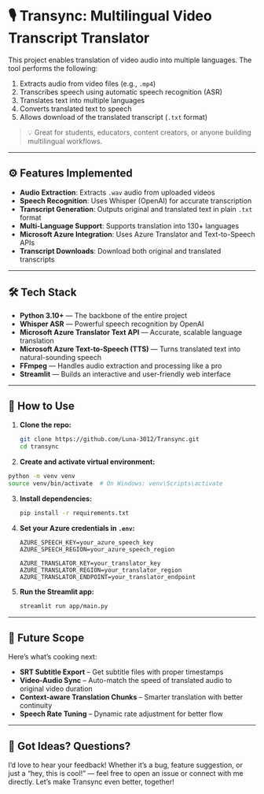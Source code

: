 # 🎙️ Transync: Multilingual Video Transcript Translator

This project enables translation of video audio into multiple languages. The tool performs the following:

1. Extracts audio from video files (e.g., `.mp4`)
2. Transcribes speech using automatic speech recognition (ASR)
3. Translates text into multiple languages
4. Converts translated text to speech
5. Allows download of the translated transcript (`.txt` format)

> 💡 Great for students, educators, content creators, or anyone building multilingual workflows.

---

## ⚙️ Features Implemented

- **Audio Extraction**: Extracts `.wav` audio from uploaded videos
- **Speech Recognition**: Uses Whisper (OpenAI) for accurate transcription
- **Transcript Generation**: Outputs original and translated text in plain `.txt` format
- **Multi-Language Support**: Supports translation into 130+ languages
- **Microsoft Azure Integration**: Uses Azure Translator and Text-to-Speech APIs
- **Transcript Downloads**: Download both original and translated transcripts

---

## 🛠️ Tech Stack

- **Python 3.10+** — The backbone of the entire project
- **Whisper ASR** — Powerful speech recognition by OpenAI
- **Microsoft Azure Translator Text API** — Accurate, scalable language translation
- **Microsoft Azure Text-to-Speech (TTS)** — Turns translated text into natural-sounding speech
- **FFmpeg** — Handles audio extraction and processing like a pro
- **Streamlit** — Builds an interactive and user-friendly web interface

---

## 🚀 How to Use

1. **Clone the repo:**
   ```bash
   git clone https://github.com/Luna-3012/Transync.git
   cd transync
   ```
   
2. **Create and activate virtual environment:**
```bash
python -m venv venv
source venv/bin/activate  # On Windows: venv\Scripts\activate
```

3. **Install dependencies:**
   ```bash
   pip install -r requirements.txt
   ```

4. **Set your Azure credentials in `.env`:**
   ```env
   AZURE_SPEECH_KEY=your_azure_speech_key
   AZURE_SPEECH_REGION=your_azure_speech_region

   AZURE_TRANSLATOR_KEY=your_translator_key
   AZURE_TRANSLATOR_REGION=your_translator_region
   AZURE_TRANSLATOR_ENDPOINT=your_translator_endpoint
   ```

5. **Run the Streamlit app:**
   ```bash
   streamlit run app/main.py
   ```

---

## 🔮 Future Scope
Here’s what’s cooking next:

- **SRT Subtitle Export** – Get subtitle files with proper timestamps
- **Video-Audio Sync** – Auto-match the speed of translated audio to original video duration
- **Context-aware Translation Chunks** – Smarter translation with better continuity
- **Speech Rate Tuning** – Dynamic rate adjustment for better flow

---

## 💬 Got Ideas? Questions?
I’d love to hear your feedback!
Whether it’s a bug, feature suggestion, or just a “hey, this is cool!” — feel free to open an issue or connect with me directly. 
Let’s make Transync even better, together!




